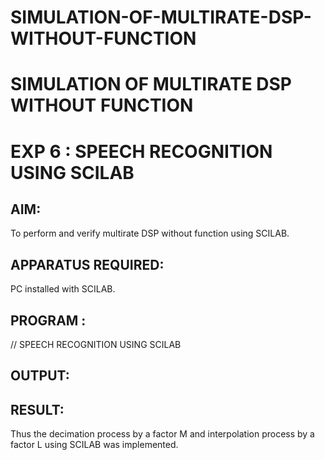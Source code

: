 # SIMULATION-OF-MULTIRATE-DSP-WITHOUT-FUNCTION

# SIMULATION OF MULTIRATE DSP WITHOUT FUNCTION
# EXP 6 : SPEECH RECOGNITION USING SCILAB

## AIM: 

To perform and verify multirate DSP without function using SCILAB.

## APPARATUS REQUIRED: 
PC installed with SCILAB. 

## PROGRAM : 

//  SPEECH RECOGNITION USING SCILAB

## OUTPUT: 


## RESULT: 
Thus the decimation process by a factor M and interpolation process by a factor L using 
SCILAB was implemented. 
